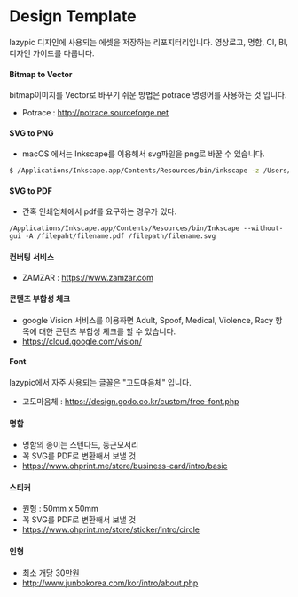 # Design Template
lazypic 디자인에 사용되는 에셋을 저장하는 리포지터리입니다.
영상로고, 명함, CI, BI, 디자인 가이드를 다룹니다.

#### Bitmap to Vector
bitmap이미지를 Vector로 바꾸기 쉬운 방법은 potrace 명령어를 사용하는 것 입니다.

- Potrace : http://potrace.sourceforge.net

#### SVG to PNG
- macOS 에서는 Inkscape를 이용해서 svg파일을 png로 바꿀 수 있습니다.

```bash
$ /Applications/Inkscape.app/Contents/Resources/bin/inkscape -z /Users/woong/design-template/logo_1080p.svg -e /Users/woong/design-template/logo_1080p.png
```

#### SVG to PDF
- 간혹 인쇄업체에서 pdf를 요구하는 경우가 있다.

```
/Applications/Inkscape.app/Contents/Resources/bin/Inkscape --without-gui -A /filepaht/filename.pdf /filepath/filename.svg
```

#### 컨버팅 서비스
- ZAMZAR : https://www.zamzar.com

#### 콘텐츠 부합성 체크
- google Vision 서비스를 이용하면 Adult, Spoof, Medical, Violence, Racy 항목에 대한 콘텐츠 부합성 체크를 할 수 있습니다.
- https://cloud.google.com/vision/

#### Font
lazypic에서 자주 사용되는 글꼴은 "고도마음체" 입니다.

- 고도마음체 : https://design.godo.co.kr/custom/free-font.php

#### 명함
- 명함의 종이는 스텐다드, 둥근모서리
- 꼭 SVG를 PDF로 변환해서 보낼 것
- https://www.ohprint.me/store/business-card/intro/basic

#### 스티커
- 원형 : 50mm x 50mm
- 꼭 SVG를 PDF로 변환해서 보낼 것
- https://www.ohprint.me/store/sticker/intro/circle

#### 인형
- 최소 개당 30만원
- http://www.junbokorea.com/kor/intro/about.php
